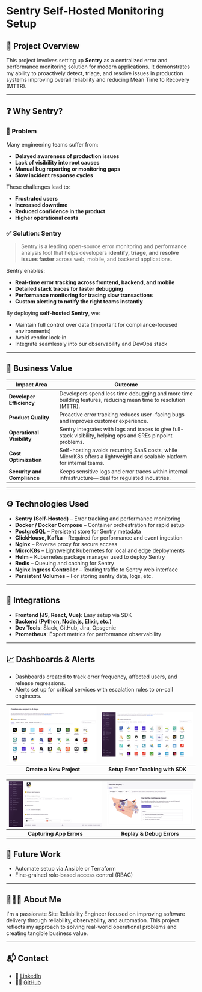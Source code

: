 # Sentry Self-Hosted Monitoring Setup

## 📌 Project Overview

This project involves setting up **Sentry** as a centralized error and performance monitoring solution for modern applications. It demonstrates my ability to proactively detect, triage, and resolve issues in production systems improving overall reliability and reducing Mean Time to Recovery (MTTR). 

---

## ❓ Why Sentry?

### 🚨 Problem
Many engineering teams suffer from:
- **Delayed awareness of production issues**
- **Lack of visibility into root causes**
- **Manual bug reporting or monitoring gaps**
- **Slow incident response cycles**

These challenges lead to:
- **Frustrated users**
- **Increased downtime**
- **Reduced confidence in the product**
- **Higher operational costs**

### ✅ Solution: Sentry

> Sentry is a leading open-source error monitoring and performance analysis tool that helps developers **identify, triage, and resolve issues faster** across web, mobile, and backend applications.

        
Sentry enables:
- **Real-time error tracking across frontend, backend, and mobile**
- **Detailed stack traces for faster debugging**
- **Performance monitoring for tracing slow transactions**
- **Custom alerting to notify the right teams instantly**

By deploying **self-hosted Sentry**, we:
- Maintain full control over data (important for compliance-focused environments)
- Avoid vendor lock-in
- Integrate seamlessly into our observability and DevOps stack

---

## 🚀 Business Value

| Impact Area                 | Outcome                                                                                                                 |
| --------------------------- | ----------------------------------------------------------------------------------------------------------------------- |
| **Developer Efficiency**    | Developers spend less time debugging and more time building features, reducing mean time to resolution (MTTR).          |
| **Product Quality**         | Proactive error tracking reduces user-facing bugs and improves customer experience.                                     |
| **Operational Visibility**  | Sentry integrates with logs and traces to give full-stack visibility, helping ops and SREs pinpoint problems.           |
| **Cost Optimization**       | Self-hosting avoids recurring SaaS costs, while MicroK8s offers a lightweight and scalable platform for internal teams. |
| **Security and Compliance** | Keeps sensitive logs and error traces within internal infrastructure—ideal for regulated industries.                    |



---

## ⚙️ Technologies Used

- **Sentry (Self-Hosted)** – Error tracking and performance monitoring
- **Docker / Docker Compose** – Container orchestration for rapid setup
- **PostgreSQL** – Persistent store for Sentry metadata
- **ClickHouse, Kafka** – Required for performance and event ingestion
- **Nginx** – Reverse proxy for secure access
- **MicroK8s** – Lightweight Kubernetes for local and edge deployments
- **Helm** – Kubernetes package manager used to deploy Sentry
- **Redis** – Queuing and caching for Sentry
- **Nginx Ingress Controller** – Routing traffic to Sentry web interface
- **Persistent Volumes** – For storing sentry data, logs, etc.


---

## 🔌 Integrations

* **Frontend (JS, React, Vue)**: Easy setup via SDK
* **Backend (Python, Node.js, Elixir, etc.)**
* **Dev Tools**: Slack, GitHub, Jira, Opsgenie
* **Prometheus**: Export metrics for performance observability

---

## 📈 Dashboards & Alerts

* Dashboards created to track error frequency, affected users, and release regressions.
* Alerts set up for critical services with escalation rules to on-call engineers.

| ![](./images/1.new-project.png) | ![](./images/2.app.png) |
|:------------------------------:|:------------------------:|
| **Create a New Project**       | **Setup Error Tracking with SDK** |

| ![](./images/3.setup.png)       | ![](./images/4.replay.png) |
|:------------------------------:|:---------------------------:|
| **Capturing App Errors** | **Replay & Debug Errors**  |

## 🏁 Future Work

* Automate setup via Ansible or Terraform
* Fine-grained role-based access control (RBAC)

---

## 👩🏾‍💻 About Me

I'm a passionate Site Reliability Engineer focused on improving software delivery through reliability, observability, and automation. This project reflects my approach to solving real-world operational problems and creating tangible business value.

---

## 📬 Contact

* 🔗 [LinkedIn](https://www.linkedin.com/in/wendy-nina/)
* 🧑‍💻 [GitHub](https://github.com/NinaWendy)
